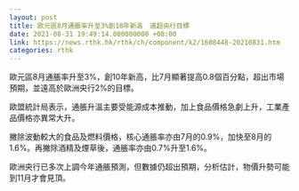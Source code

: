 ```yaml
---
layout: post
title: 歐元區8月通脹率升至3%創10年新高　遠超央行目標
date: 2021-08-31 19:49:14.000000000 +08:00
link: https://news.rthk.hk/rthk/ch/component/k2/1608448-20210831.htm
categories: rthk
---
```


歐元區8月通脹率升至3%，創10年新高，比7月顯著提高0.8個百分點，超出市場預期，並遠高於歐洲央行2%的目標。

歐盟統計局表示，通脹升溫主要受能源成本推動，加上食品價格急劇上升，工業產品價格亦異常大升。

撇除波動較大的食品及燃料價格，核心通脹率亦由7月的0.9%，加快至8月的1.6%。再撇除酒精及煙草後，通脹率亦由0.7%升至1.6%。

歐洲央行已多次上調今年通脹預測，但數據仍超出預期，分析估計，物價升勢可能到11月才會見頂。
